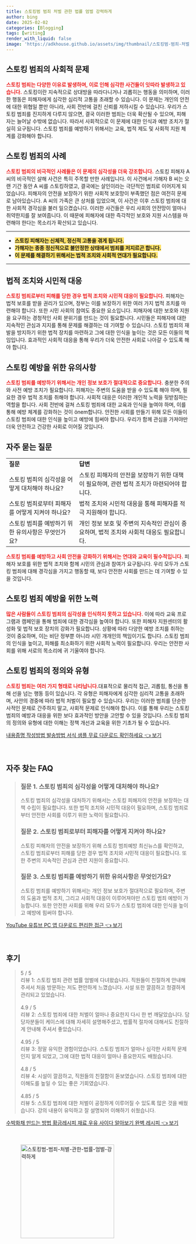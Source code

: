 ```yaml
---
title: 스토킹범 범죄 처벌 관한 법률 엄벌 강력하게
author: bing
date: 2025-02-02
categories: [Blogging]
tags: [writing]
render_with_liquid: false
image: 'https://adkhouse.github.io/assets/img/thumbnail/스토킹범-범죄-처벌-관한-법률-엄벌-강력하게.webp'
---
```



<h2 id='스토킹 범죄의 사회적 문제'>스토킹 범죄의 사회적 문제</h2>

<p><b><span style="color: #ee2323;">스토킹 범죄는 다양한 이유로 발생하며, 이로 인해 심각한 사건들이 잇따라 발생하고 있습니다.</span></b> 스토킹이란 지속적으로 상대방을 따라다니거나 괴롭히는 행동을 의미하며, 이러한 행동은 피해자에게 심각한 심리적 고통을 초래할 수 있습니다. 이 문제는 개인의 안전에 대한 위협일 뿐만 아니라, 사회 전반에 걸친 신뢰를 저하시킬 수 있습니다. 우리가 스토킹 범죄를 진지하게 다루지 않으면, 결국 이러한 범죄는 더욱 확산될 수 있으며, 피해자는 늘어날 수밖에 없습니다. 따라서 사회적으로 이 문제에 대한 인식과 예방 조치가 절실히 요구됩니다. 스토킹 범죄를 예방하기 위해서는 교육, 법적 제도 및 사회적 지원 체계를 강화해야 합니다.</p>

<h2 id='스토킹 범죄의 사례'>스토킹 범죄의 사례</h2>

<p><b><span style="color: #ee2323;">스토킹 범죄의 비극적인 사례들은 이 문제의 심각성을 더욱 강조합니다.</span></b> 스토킹 피해자 A 씨의 비극적인 살해 사건은 특히 주목할 만한 사례입니다. 이 사건에서 가해자 B 씨는 오랜 기간 동안 A 씨를 스토킹하였고, 결국에는 살인이라는 극단적인 범죄로 이어지게 되었습니다. 피해자의 안전을 보장하기 위한 사회적 보호망이 부족했던 점은 여전히 문제로 남아있습니다. A 씨의 가족은 큰 상처를 입었으며, 이 사건은 이후 스토킹 범죄에 대한 사회적 경각심을 불러 일으켰습니다. 이러한 사건들은 우리 사회의 안전망이 얼마나 취약한지를 잘 보여줍니다. 이 때문에 피해자에 대한 즉각적인 보호와 지원 시스템을 마련해야 한다는 목소리가 확산되고 있습니다.</p>

<hr />

<ul>
    <li><b><span style="background-color: #ffe066;">스토킹 피해자는 신체적, 정신적 고통을 겪게 됩니다.</span></b></li>
    <li><b><span style="background-color: #ffe066;">가해자는 종종 정신적으로 불안정한 상태에서 범죄를 저지르곤 합니다.</span></b></li>
    <li><b><span style="background-color: #ffe066;">이 문제를 해결하기 위해서는 법적 조치와 사회적 연대가 필요합니다.</span></b></li>
</ul>

<hr />

<h2 id='법적 조치와 시민적 대응'>법적 조치와 시민적 대응</h2>

<p><b><span style="color: #ee2323;">스토킹 범죄로부터 피해를 당한 경우 법적 조치와 시민적 대응이 필요합니다.</span></b> 피해자는 법적 보호를 받을 권리가 있으며, 정부는 이를 보장하기 위한 여러 가지 법적 조치를 마련해야 합니다. 또한 시민 사회의 참여도 중요한 요소입니다. 피해자에 대한 보호와 지원을 요구하는 경청적인 사회 분위기를 만드는 것이 필요합니다. 시민들은 피해자에 대한 지속적인 관심과 지지를 통해 문제를 해결하는 데 기여할 수 있습니다. 스토킹 범죄의 재발을 방지하기 위한 법적 장치를 마련하고 그에 대한 인식을 높이는 것은 모든 이들의 책임입니다. 효과적인 사회적 대응을 통해 우리가 더욱 안전한 사회로 나아갈 수 있도록 해야 합니다.</p>

<h2 id='스토킹 예방을 위한 유의사항'>스토킹 예방을 위한 유의사항</h2>

<p><b><span style="color: #ee2323;">스토킹 범죄를 예방하기 위해서는 개인 정보 보호가 절대적으로 중요합니다.</span></b> 충분한 주의와 사전 예방 조치가 필요합니다. 피해자는 주변의 도움을 받을 수 있도록 해야 하며, 필요한 경우 법적 조치를 취해야 합니다. 사회적 대응은 이러한 개인적 노력을 뒷받침하는 역할을 합니다. 사회 전반에 걸쳐 스토킹 범죄에 대한 교육과 인식을 높여야 하며, 이를 통해 예방 체계를 강화하는 것이 önem합니다. 안전한 사회를 만들기 위해 모든 이들이 스토킹 범죄에 대한 인식을 높이고 예방에 힘써야 합니다. 우리가 함께 관심을 가져야만 더욱 안전하고 건강한 사회로 이어질 것입니다.</p>

<h2 id='자주 묻는 질문'>자주 묻는 질문</h2>

<table>
    <tr>
        <td><b>질문</b></td>
        <td><b>답변</b></td>
    </tr>
    <tr>
        <td>스토킹 범죄의 심각성을 어떻게 대처해야 하나요?</td>
        <td>스토킹 피해자의 안전을 보장하기 위한 대책이 필요하며, 관련 법적 조치가 마련되어야 합니다.</td>
    </tr>
    <tr>
        <td>스토킹 범죄로부터 피해자를 어떻게 지켜야 하나요?</td>
        <td>법적 조치와 시민적 대응을 통해 피해자를 적극 지원해야 합니다.</td>
    </tr>
    <tr>
        <td>스토킹 범죄를 예방하기 위한 유의사항은 무엇인가요?</td>
        <td>개인 정보 보호 및 주변의 지속적인 관심이 중요하며, 법적 조치와 사회적 대응도 필요합니다.</td>
    </tr>
</table>

<p><b><span style="color: #ee2323;">스토킹 범죄를 예방하고 사회 안전을 강화하기 위해서는 연대와 교육이 필수적입니다.</span></b> 피해자 보호를 위한 법적 조치와 함께 시민의 관심과 참여가 요구됩니다. 우리 모두가 스토킹 범죄에 대해 경각심을 가지고 행동할 때, 보다 안전한 사회를 만드는 데 기여할 수 있을 것입니다.</p>

<h2 id='스토킹 범죄 예방을 위한 노력'>스토킹 범죄 예방을 위한 노력</h2>

<p><b><span style="color: #ee2323;">많은 사람들이 스토킹 범죄의 심각성을 인식하지 못하고 있습니다.</span></b> 이에 따라 교육 프로그램과 캠페인을 통해 범죄에 대한 경각심을 높여야 합니다. 또한 피해자 지원센터의 활성화 및 법적 보호 장치의 강화가 필요합니다. 상황에 따라 다양한 예방 조치를 취하는 것이 중요하며, 이는 비단 정부뿐 아니라 시민 개개인의 책임이기도 합니다. 스토킹 범죄의 인식을 높이고, 피해를 최소화하기 위한 사회적 노력이 필요합니다. 우리는 안전한 사회를 위해 서로의 목소리에 귀 기울여야 합니다.</p>

<h2 id='스토킹 범죄의 정의와 유형'>스토킹 범죄의 정의와 유형</h2>

<p><b><span style="color: #ee2323;">스토킹 범죄는 여러 가지 형태로 나타납니다.</span></b>대표적으로 물리적 접근, 괴롭힘, 통신을 통해 선을 넘는 행동 등이 있습니다. 각 유형은 피해자에게 심각한 심리적 고통을 초래하며, 사안의 경중에 따라 법적 처벌이 필요할 수 있습니다. 우리는 이러한 범죄를 단순한 사적인 문제로 간주하지 말고, 사회적 문제로 인식해야 합니다. 이를 통해 우리는 스토킹 범죄의 예방과 대응을 위한 보다 효과적인 방안을 고안할 수 있을 것입니다. 스토킹 범죄의 정의와 유형에 대한 이해는 정책 개선과 교육을 위한 기초가 될 수 있습니다.</p>


<p><a class="click-button" title="내용증명 작성방법 발송방법 서식 샘플 무료 다운로드 확인하세요" href="https://adkhouse.github.io/posts/%EB%82%B4%EC%9A%A9%EC%A6%9D%EB%AA%85-%EC%9E%91%EC%84%B1%EB%B0%A9%EB%B2%95-%EB%B0%9C%EC%86%A1%EB%B0%A9%EB%B2%95-%EC%84%9C%EC%8B%9D-%EC%83%98%ED%94%8C-%EB%AC%B4%EB%A3%8C-%EB%8B%A4%EC%9A%B4%EB%A1%9C%EB%93%9C-%ED%99%95%EC%9D%B8%ED%95%98%EC%84%B8%EC%9A%94/" rel="dofollow">내용증명 작성방법 발송방법 서식 샘플 무료 다운로드 확인하세요 👈 보기</a></p><br>
<h2 id='자주_찾는_FAQ'>자주 찾는 FAQ</h2>
<div itemscope="" itemtype="https://schema.org/FAQPage"> 
<blockquote> 
<div itemscope="" itemprop="mainEntity" itemtype="https://schema.org/Question"> 
<h3 itemprop="name">질문 1. 스토킹 범죄의 심각성을 어떻게 대처해야 하나요?</h3> 
<div itemscope="" itemprop="acceptedAnswer" itemtype="https://schema.org/Answer"> 
<span itemprop="text"> 
<p>스토킹 범죄의 심각성을 대처하기 위해서는 스토킹 피해자의 안전을 보장하는 대책 수립이 필요합니다. 또한 법적 조치와 시민적 대응이 필요하며, 스토킹 범죄로부터 안전한 사회를 이루기 위한 노력이 필요합니다.</p> 
</span> 
</div> 
</div> 
<div itemscope="" itemprop="mainEntity" itemtype="https://schema.org/Question"> 
<h3 itemprop="name">질문 2. 스토킹 범죄로부터 피해자를 어떻게 지켜야 하나요?</h3> 
<div itemscope="" itemprop="acceptedAnswer" itemtype="https://schema.org/Answer"> 
<span itemprop="text"> 
<p>스토킹 피해자의 안전을 보장하기 위해 스토킹 범죄예방 최신뉴스를 확인하고, 스토킹 범죄로부터 피해를 당한 경우 법적 조치와 시민적 대응이 필요합니다. 또한 주변의 지속적인 관심과 관련 지원이 중요합니다.</p> 
</span> 
</div> 
</div> 
<div itemscope="" itemprop="mainEntity" itemtype="https://schema.org/Question"> 
<h3 itemprop="name">질문 3. 스토킹 범죄를 예방하기 위한 유의사항은 무엇인가요?</h3> 
<div itemscope="" itemprop="acceptedAnswer" itemtype="https://schema.org/Answer"> 
<span itemprop="text"> 
<p>스토킹 범죄를 예방하기 위해서는 개인 정보 보호가 절대적으로 필요하며, 주변의 도움과 법적 조치, 그리고 사회적 대응이 이루어져야만 스토킹 범죄 예방이 가능합니다. 또한 안전한 사회를 위해 우리 모두가 스토킹 범죄에 대한 인식을 높이고 예방에 힘써야 합니다.</p> 
</span> 
</div> 
</div> 
</blockquote> 
</div>
<p><a class="click-button" title="YouTube 유튜브 PC 앱 다운로드 편리한 접근" href="https://adkhouse.github.io/posts/YouTube-%EC%9C%A0%ED%8A%9C%EB%B8%8C-PC-%EC%95%B1-%EB%8B%A4%EC%9A%B4%EB%A1%9C%EB%93%9C-%ED%8E%B8%EB%A6%AC%ED%95%9C-%EC%A0%91%EA%B7%BC/" rel="dofollow">YouTube 유튜브 PC 앱 다운로드 편리한 접근 👈 보기</a></p><br>
<h2 id='후기'>후기</h2>
<div itemscope itemtype="https://schema.org/Product">
  <blockquote>
  <div itemprop="review" itemscope itemtype="https://schema.org/Review">
      <div itemprop="reviewRating" itemscope itemtype="https://schema.org/Rating"> <span itemprop="ratingValue">5</span> / <span itemprop="bestRating">5</span> </div>
      <span itemprop="reviewBody">리뷰 1: 스토킹 범죄 관련 법률 엄벌에 다녀왔습니다. 직원들이 친절하게 안내해주셔서 처음 방문하는 저도 편안하게 느꼈습니다. 시설 또한 깔끔하고 청결하게 관리되고 있었습니다.</span>
  </div>
  <br>
  <div itemprop="review" itemscope itemtype="https://schema.org/Review">
      <div itemprop="reviewRating" itemscope itemtype="https://schema.org/Rating"> <span itemprop="ratingValue">4.9</span> / <span itemprop="bestRating">5</span> </div>
      <span itemprop="reviewBody">리뷰 2: 스토킹 범죄에 대한 처벌이 얼마나 중요한지 다시 한 번 깨달았습니다. 담당자분들이 케이스에 대해 자세히 설명해주셨고, 법률적 절차에 대해서도 친절하게 안내해 주셔서 좋았습니다.</span>
  </div>
  <br>
  <div itemprop="review" itemscope itemtype="https://schema.org/Review">
      <div itemprop="reviewRating" itemscope itemtype="https://schema.org/Rating"> <span itemprop="ratingValue">4.95</span> / <span itemprop="bestRating">5</span> </div>
      <span itemprop="reviewBody">리뷰 3: 정말 유익한 경험이었습니다. 스토킹 범죄가 얼마나 심각한 사회적 문제인지 알게 되었고, 그에 대한 법적 대응이 얼마나 중요한지도 배웠습니다.</span>
  </div>
  <br>
  <div itemprop="review" itemscope itemtype="https://schema.org/Review">
      <div itemprop="reviewRating" itemscope itemtype="https://schema.org/Rating"> <span itemprop="ratingValue">4.8</span> / <span itemprop="bestRating">5</span> </div>
      <span itemprop="reviewBody">리뷰 4: 시설이 깔끔하고, 직원들의 친절함이 돋보였습니다. 스토킹 범죄에 대한 이해도를 높일 수 있는 좋은 기회였습니다.</span>
  </div>
  <br>
  <div itemprop="review" itemscope itemtype="https://schema.org/Review">
      <div itemprop="reviewRating" itemscope itemtype="https://schema.org/Rating"> <span itemprop="ratingValue">4.85</span> / <span itemprop="bestRating">5</span> </div>
      <span itemprop="reviewBody">리뷰 5: 스토킹 범죄에 대한 처벌이 공정하게 이루어질 수 있도록 많은 것을 배웠습니다. 강의 내용이 유익하고 잘 설명되어 이해하기 쉬웠습니다.</span>
  </div>
  </blockquote>
</div>
<p><a class="click-button" title="수박화채 만드는 방법 황금레시피 재료 우유 사이다 알아보기 완벽 레시피" href="https://adkhouse.github.io/posts/%EC%88%98%EB%B0%95%ED%99%94%EC%B1%84-%EB%A7%8C%EB%93%9C%EB%8A%94-%EB%B0%A9%EB%B2%95-%ED%99%A9%EA%B8%88%EB%A0%88%EC%8B%9C%ED%94%BC-%EC%9E%AC%EB%A3%8C-%EC%9A%B0%EC%9C%A0-%EC%82%AC%EC%9D%B4%EB%8B%A4-%EC%95%8C%EC%95%84%EB%B3%B4%EA%B8%B0-%EC%99%84%EB%B2%BD-%EB%A0%88%EC%8B%9C%ED%94%BC/" rel="dofollow">수박화채 만드는 방법 황금레시피 재료 우유 사이다 알아보기 완벽 레시피 👈 보기</a></p><br>
<figure class="image"><img src="https://adkhouse.github.io/assets/img/thumbnail/스토킹범-범죄-처벌-관한-법률-엄벌-강력하게.webp" alt="스토킹범-범죄-처벌-관한-법률-엄벌-강력하게" width="256" height="256"></figure>